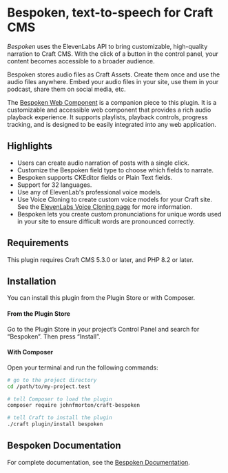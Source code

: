 # Bespoken, text-to-speech for Craft CMS

_Bespoken_ uses the ElevenLabs API to bring customizable, high-quality narration to Craft CMS. With the click of a button in the control panel, your content becomes accessible to a broader audience. 

Bespoken stores audio files as Craft Assets. Create them once and use the audio files anywhere. Embed your audio files in your site, use them in your podcast, share them on social media, etc.

The [Bespoken Web Component](https://www.npmjs.com/package/bespoken-audio-player) is a companion piece to this plugin. It is a customizable and accessible web component that provides a rich audio playback experience. It supports playlists, playback controls, progress tracking, and is designed to be easily integrated into any web application.

## Highlights

* Users can create audio narration of posts with a single click.
* Customize the Bespoken field type to choose which fields to narrate. 
* Bespoken supports CKEditor fields or Plain Text fields.
* Support for 32 languages.
* Use any of ElevenLab's professional voice models.
* Use Voice Cloning to create custom voice models for your Craft site. See the [ElevenLabs Voice Cloning page](https://elevenlabs.io/voice-cloning) for more information.
* Bespoken lets you create custom pronunciations for unique words used in your site to ensure difficult words are pronounced correctly.

## Requirements

This plugin requires Craft CMS 5.3.0 or later, and PHP 8.2 or later.

## Installation

You can install this plugin from the Plugin Store or with Composer.

#### From the Plugin Store

Go to the Plugin Store in your project’s Control Panel and search for “Bespoken”. Then press “Install”.

#### With Composer

Open your terminal and run the following commands:

```bash
# go to the project directory
cd /path/to/my-project.test

# tell Composer to load the plugin
composer require johnfmorton/craft-bespoken

# tell Craft to install the plugin
./craft plugin/install bespoken
```

## Bespoken Documentation

For complete documentation, see the [Bespoken Documentation](DOCUMENTATION.md).
